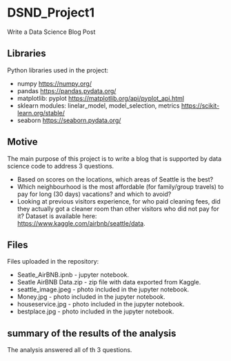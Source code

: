 # DSND_Project1
Write a Data Science Blog Post

## Libraries
Python libraries used in the project:
- numpy https://numpy.org/
- pandas https://pandas.pydata.org/
- matplotlib: pyplot https://matplotlib.org/api/pyplot_api.html
- sklearn modules: linelar_model, model_selection, metrics https://scikit-learn.org/stable/
- seaborn https://seaborn.pydata.org/

## Motive
The main purpose of this project is to write a blog that is supported by data science code to address 3 questions.
- Based on scores on the locations, which areas of Seattle is the best?
- Which neighbourhood is the most affordable (for family/group travels) to pay for long (30 days) vacations? and which to avoid?
- Looking at previous visitors experience, for who paid cleaning fees, did they actually got a cleaner room than other visitors who did not pay for it?
Dataset is available here: https://www.kaggle.com/airbnb/seattle/data. 

## Files
Files uploaded in the repository:
- Seatle_AirBNB.ipnb - jupyter notebook.
- Seatle AirBNB Data.zip - zip file with data exported from Kaggle.
- seattle_image.jpeg - photo included in the jupyter notebook.
- Money.jpg - photo included in the jupyter notebook.
- houseservice.jpg - photo included in the jupyter notebook.
- bestplace.jpg - photo included in the jupyter notebook.

## summary of the results of the analysis
The analysis answered all of th 3 questions.
